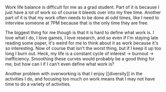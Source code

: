 Work life balance is difficult for me as a grad student. Part of it is because I just have a lot of work so of course it bleeds over into my free time. Another part of it is that my work often needs to be done at odd times, like I need to interview someone at 7PM because that is the only time they are free.

The biggest thing for me though is that it is hard to define what work is. I love what I do, I love games, I love research, and so even if I'm staying late reading some paper, it's weird for me to think about it as work because it's so interesting. Now of course that isn't the worst thing, but if I keep it up too long I burn out. Heck, my life is a constant cycle of interest -> burnout -> inefficiency. Smoothing these curves would probably be a good thing for me, but how can I if I can't even define what work is?

Another problem with overworking is that I enjoy [[diversity]] in the activities I do, and focusing too much on work means that I may not have time to do a variety of activities.
